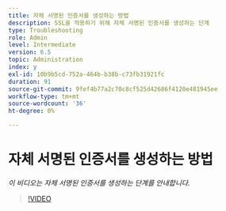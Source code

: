 ```yaml
---
title: 자체 서명된 인증서를 생성하는 방법
description: SSL을 적용하기 위해 자체 서명된 인증서를 생성하는 단계
type: Troubleshooting
role: Admin
level: Intermediate
version: 6.5
topic: Administration
index: y
exl-id: 10b9b5cd-752a-464b-b38b-c73fb31921fc
duration: 91
source-git-commit: 9fef4b77a2c70c8cf525d42686f4120e481945ee
workflow-type: tm+mt
source-wordcount: '36'
ht-degree: 0%

---
```


# 자체 서명된 인증서를 생성하는 방법

*이 비디오는 자체 서명된 인증서를 생성하는 단계를 안내합니다.*

>[!VIDEO](https://video.tv.adobe.com/v/335539?quality=12&learn=on)
